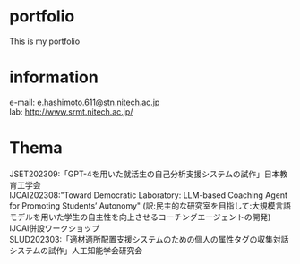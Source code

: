 # portfolio
This is my portfolio
# information
e-mail: e.hashimoto.611@stn.nitech.ac.jp  
lab: http://www.srmt.nitech.ac.jp/  
# Thema
JSET202309:「GPT-4を用いた就活生の自己分析支援システムの試作」日本教育工学会  
IJCAI202308:"Toward Democratic Laboratory: LLM-based Coaching Agent for Promoting Students’ Autonomy" (訳:民主的な研究室を目指して:大規模言語モデルを用いた学生の自主性を向上させるコーチングエージェントの開発)　IJCAI併設ワークショップ  
SLUD202303:「適材適所配置支援システムのための個人の属性タグの収集対話システムの試作」人工知能学会研究会
